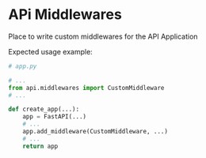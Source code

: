 # APi Middlewares

Place to write custom middlewares for the API Application

Expected usage example:

```python
# app.py

# ...
from api.middlewares import CustomMiddleware
# ...

def create_app(...):
    app = FastAPI(...)
    # ...
    app.add_middleware(CustomMiddleware, ...)
    # ...
    return app
```
